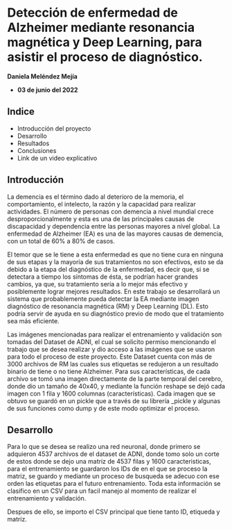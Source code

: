 # Detección de enfermedad de Alzheimer mediante resonancia magnética y Deep Learning, para asistir el proceso de diagnóstico.

**Daniela Meléndez Mejía**
- **03 de junio del 2022**


## Indice

- Introducción del proyecto
- Desarrollo
- Resultados 
- Conclusiones
- Link de un video explicativo

## Introducción

La demencia es el término dado al deterioro de la memoria, el comportamiento, el intelecto, la razón y la capacidad para realizar actividades. El número de personas con demencia a nivel mundial crece desproporcionalmente y esta es una de las principales causas de discapacidad y dependencia entre las personas mayores a nivel global. La enfermedad de Alzheimer (EA) es una de las mayores causas de demencia, con un total de 60% a 80% de casos.

El temor que se le tiene a esta enfermedad es que no tiene cura en ninguna de sus etapas y la mayoría de sus tratamientos no son efectivos, esto se da debido a la etapa del diagnóstico de la enfermedad, es decir que, si se detectara a tiempo los síntomas de ésta, se podrían hacer grandes cambios, ya que, su tratamiento sería a lo mejor más efectivo y posiblemente lograr mejores resultados. En este trabajo se desarrollará un sistema que probablemente pueda detectar la EA mediante imagen diagnóstico de resonancia magnética (RM) y Deep Learning (DL). Esto podría servir de ayuda en su diagnóstico previo de modo que el tratamiento sea más eficiente.

Las imágenes mencionadas para realizar el entrenamiento y validación son tomadas del Dataset de ADNI, el cual se solicito permiso mencionando el trabajo que se desea realizar y dio acceso a las imágenes que se usaron para todo el proceso de este proyecto. Este Dataset cuenta con más de 3000 archivos de RM las cuales sus etiquetas se redujeron a un resultado binario de tiene o no tiene Alzheimer. Para sus características, de cada archivo se tomó una imagen directamente de la parte temporal del cerebro, donde dio un tamaño de 40x40, y mediante la función reshape se dejó cada imagen con 1 fila y 1600 columnas (características). Cada imagen que se obtuvo se guardó en un pickle que a través de su librería _pickle y algunas de sus funciones como dump y de este modo optimizar el proceso. 

## Desarrollo
Para lo que se desea se realizo una red neuronal, donde primero se adquieron 4537 archivos de el dataset de ADNI, donde tomo solo un corte de estos donde se dejo una matriz de 4537 filas y 1600 caracteristicas, para el entrenamiento se guardaron los IDs de en el que se proceso la matriz, se guardo y mediante un proceso de busqueda se adecuo con ese orden las etiquetas para el futuro entrenamiento. Toda esta información se clasifico en un CSV para un facil manejo al momento de realizar el entrenamiento y validación. 

Despues de ello, se importo el CSV principal que tiene tanto ID, etiqueda y matriz. 

